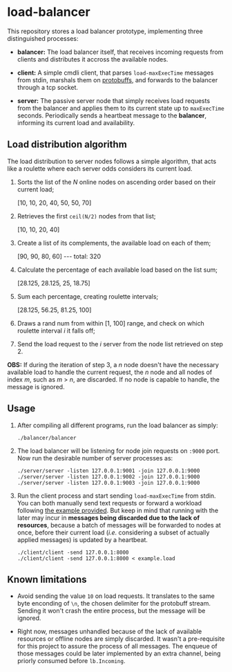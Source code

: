 # load-balancer
This repository stores a load balancer prototype, implementing three distinguished processes:

- **balancer:** The load balancer itself, that receives incoming requests from clients and distributes it accross the available nodes.

- **client:** A simple cmdli client, that parses ```load-maxExecTime``` messages from stdin, marshals them on [protobuffs](https://developers.google.com/protocol-buffers), and forwards to the balancer through a tcp socket.

- **server:** The passive server node that simply receives load requests from the balancer and applies them to its current state up to ```maxExecTime``` seconds. Periodically sends a heartbeat message to the **balancer**, informing its current load and availability.


## Load distribution algorithm
The load distribution to server nodes follows a simple algorithm, that acts like a roulette where each server odds considers its current load.

1. Sorts the list of the *N* online nodes on ascending order based on their current load;

    [10, 10, 20, 40, 50, 50, 70]

2. Retrieves the first ```ceil(N/2)``` nodes from that list;

    [10, 10, 20, 40]

3. Create a list of its complements, the available load on each of them;

    [90, 90, 80, 60] --- total: 320

4. Calculate the percentage of each available load based on the list sum;

    [28.125, 28.125, 25, 18.75]

5. Sum each percentage, creating roulette intervals;

    [28.125, 56.25, 81.25, 100]

6. Draws a rand num from within [1, 100] range, and check on which roulette interval *i* it falls off;

7. Send the load request to the *i* server from the node list retrieved on step 2.

**OBS:** If during the iteration of step 3, a *n* node doesn't have the necessary available load to handle the current request, the *n* node and all nodes of index *m*, such as *m* > *n*, are discarded. If no node is capable to handle, the message is ignored.


## Usage
1. After compiling all different programs, run the load balancer as simply:
    ```
    ./balancer/balancer
    ```

2. The load balancer will be listening for node join requests on ```:9000``` port. Now run the desirable number of server processes as:
    ```
    ./server/server -listen 127.0.0.1:9001 -join 127.0.0.1:9000
    ./server/server -listen 127.0.0.1:9002 -join 127.0.0.1:9000
    ./server/server -listen 127.0.0.1:9003 -join 127.0.0.1:9000
    ```

3. Run the client process and start sending ```load-maxExecTime``` from stdin. You can both manually send text requests or forward a workload following [the example provided](client/example.load). But keep in mind that running with the later may incur in **messages being discarded due to the lack of resources**, because a batch of messages will be forwarded to nodes at once, before their current load (*i.e.* considering a subset of actually applied messages) is updated by a heartbeat.
    ```
    ./client/client -send 127.0.0.1:8000
    ./client/client -send 127.0.0.1:8000 < example.load
    ```


## Known limitations
- Avoid sending the value ```10``` on load requests. It translates to the same byte enconding of ```\n```, the chosen delimiter for the protobuff stream. Sending it won't crash the entire process, but the message will be ignored.

- Right now, messages unhandled because of the lack of available resources or offline nodes are simply discarded. It wasn't a pre-requisite for this project to assure the process of all messages. The enqueue of those messages could be later implemented by an extra channel, being priorly consumed before ```lb.Incoming```.
